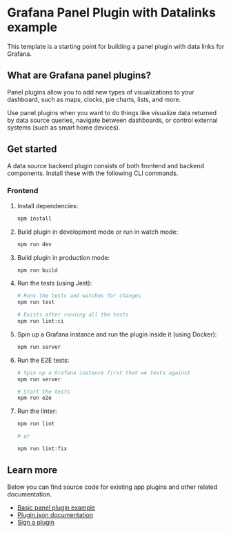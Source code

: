 # Grafana Panel Plugin with Datalinks example

This template is a starting point for building a panel plugin with data links for Grafana.

## What are Grafana panel plugins?

Panel plugins allow you to add new types of visualizations to your dashboard, such as maps, clocks, pie charts, lists, and more.

Use panel plugins when you want to do things like visualize data returned by data source queries, navigate between dashboards, or control external systems (such as smart home devices).

## Get started

A data source backend plugin consists of both frontend and backend components. Install these with the following CLI commands.

### Frontend

1. Install dependencies:

   ```bash
   npm install
   ```

2. Build plugin in development mode or run in watch mode:

   ```bash
   npm run dev
   ```

3. Build plugin in production mode:

   ```bash
   npm run build
   ```

4. Run the tests (using Jest):

   ```bash
   # Runs the tests and watches for changes
   npm run test

   # Exists after running all the tests
   npm run lint:ci
   ```

5. Spin up a Grafana instance and run the plugin inside it (using Docker):

   ```bash
   npm run server
   ```

6. Run the E2E tests:

   ```bash
   # Spin up a Grafana instance first that we tests against
   npm run server

   # Start the tests
   npm run e2e
   ```

7. Run the linter:

   ```bash
   npm run lint

   # or

   npm run lint:fix
   ```

## Learn more

Below you can find source code for existing app plugins and other related documentation.

- [Basic panel plugin example](https://github.com/grafana/grafana-plugin-examples/tree/master/examples/panel-basic#readme)
- [Plugin.json documentation](https://grafana.com/developers/plugin-tools/reference-plugin-json)
- [Sign a plugin](https://grafana.com/developers/plugin-tools/publish-a-plugin/sign-a-plugin/)
